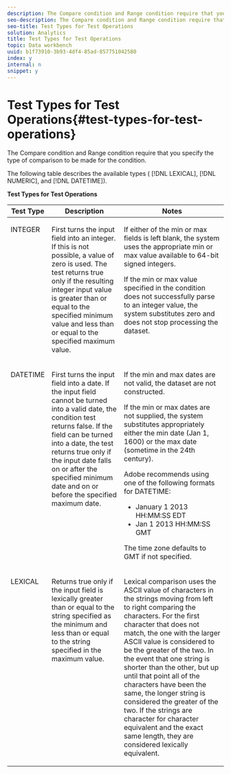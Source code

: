 ```yaml
---
description: The Compare condition and Range condition require that you specify the type of comparison to be made for the condition.
seo-description: The Compare condition and Range condition require that you specify the type of comparison to be made for the condition.
seo-title: Test Types for Test Operations
solution: Analytics
title: Test Types for Test Operations
topic: Data workbench
uuid: b1f73910-3b93-4df4-85ad-857751042580
index: y
internal: n
snippet: y
---
```


# Test Types for Test Operations{#test-types-for-test-operations}

The Compare condition and Range condition require that you specify the type of comparison to be made for the condition.

 The following table describes the available types ( [!DNL LEXICAL], [!DNL NUMERIC], and [!DNL DATETIME]).

<table id="table_1B3AD8BDF0414D0AB8EE0E6D1B53E2CE"> 
 <desc> 
  <b>Test Types for Test Operations</b> 
 </desc> 
 <thead> 
  <tr> 
   <th colname="col1" class="entry"> Test Type </th> 
   <th colname="col2" class="entry"> Description </th> 
   <th colname="col3" class="entry"> Notes </th> 
  </tr> 
 </thead>
 <tbody> 
  <tr valign="top"> 
   <td colname="col1"> <p><span class="wintitle"> INTEGER</span> </p> </td> 
   <td colname="col2"> <p>First turns the input field into an integer. If this is not possible, a value of zero is used. The test returns true only if the resulting integer input value is greater than or equal to the specified minimum value and less than or equal to the specified maximum value. </p> </td> 
   <td colname="col3"> <p>If either of the min or max fields is left blank, the system uses the appropriate min or max value available to 64-bit signed integers. </p> <p> If the min or max value specified in the condition does not successfully parse to an integer value, the system substitutes zero and does not stop processing the dataset. </p> </td> 
  </tr> 
  <tr valign="top"> 
   <td colname="col1"> <p><span class="wintitle"> DATETIME</span> </p> </td> 
   <td colname="col2"> <p>First turns the input field into a date. If the input field cannot be turned into a valid date, the condition test returns false. If the field can be turned into a date, the test returns true only if the input date falls on or after the specified minimum date and on or before the specified maximum date. </p> </td> 
   <td colname="col3"> <p>If the min and max dates are not valid, the dataset are not constructed. </p> <p> If the min or max dates are not supplied, the system substitutes appropriately either the min date (Jan 1, 1600) or the max date (sometime in the 24th century). </p> <p> Adobe recommends using one of the following formats for <span class="wintitle"> DATETIME</span>: </p> 
    <ul id="ul_44F469CC5D974382AF70D7B1975CF077"> 
     <li id="li_DB5FD4AFD6B34436ACD7C13282F64956"> January 1 2013 HH:MM:SS EDT </li> 
     <li id="li_307580C3F97D495BB16F1212DB38CE37"> Jan 1 2013 HH:MM:SS GMT </li> 
    </ul> <p> The time zone defaults to GMT if not specified. </p> </td> 
  </tr> 
  <tr valign="top"> 
   <td colname="col1"> <p><span class="wintitle"> LEXICAL</span> </p> </td> 
   <td colname="col2"> <p>Returns true only if the input field is lexically greater than or equal to the string specified as the minimum and less than or equal to the string specified in the maximum value. </p> </td> 
   <td colname="col3"> <p>Lexical comparison uses the ASCII value of characters in the strings moving from left to right comparing the characters. For the first character that does not match, the one with the larger ASCII value is considered to be the greater of the two. In the event that one string is shorter than the other, but up until that point all of the characters have been the same, the longer string is considered the greater of the two. If the strings are character for character equivalent and the exact same length, they are considered lexically equivalent. </p> </td> 
  </tr> 
 </tbody> 
</table>

